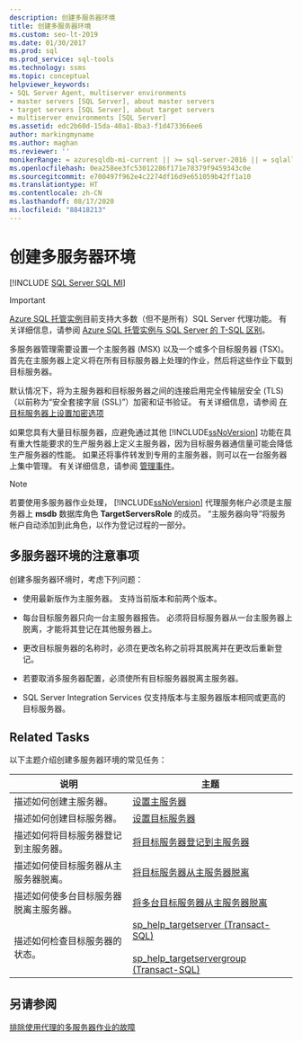 ```yaml
---
description: 创建多服务器环境
title: 创建多服务器环境
ms.custom: seo-lt-2019
ms.date: 01/30/2017
ms.prod: sql
ms.prod_service: sql-tools
ms.technology: ssms
ms.topic: conceptual
helpviewer_keywords:
- SQL Server Agent, multiserver environments
- master servers [SQL Server], about master servers
- target servers [SQL Server], about target servers
- multiserver environments [SQL Server]
ms.assetid: edc2b60d-15da-40a1-8ba3-f1d473366ee6
author: markingmyname
ms.author: maghan
ms.reviewer: ''
monikerRange: = azuresqldb-mi-current || >= sql-server-2016 || = sqlallproducts-allversions
ms.openlocfilehash: 0ea258ee3fc53012286f171e78379f9459343c0e
ms.sourcegitcommit: e700497f962e4c2274df16d9e651059b42ff1a10
ms.translationtype: HT
ms.contentlocale: zh-CN
ms.lasthandoff: 08/17/2020
ms.locfileid: "88418213"
---
```

# <a name="create-a-multiserver-environment"></a>创建多服务器环境
[!INCLUDE [SQL Server SQL MI](../../includes/applies-to-version/sql-asdbmi.md)]

> [!IMPORTANT]  
> [Azure SQL 托管实例](https://docs.microsoft.com/azure/sql-database/sql-database-managed-instance)目前支持大多数（但不是所有）SQL Server 代理功能。 有关详细信息，请参阅 [Azure SQL 托管实例与 SQL Server 的 T-SQL 区别](https://docs.microsoft.com/azure/sql-database/sql-database-managed-instance-transact-sql-information#sql-server-agent)。

多服务器管理需要设置一个主服务器 (MSX) 以及一个或多个目标服务器 (TSX)。 首先在主服务器上定义将在所有目标服务器上处理的作业，然后将这些作业下载到目标服务器。  
  
默认情况下，将为主服务器和目标服务器之间的连接启用完全传输层安全 (TLS)（以前称为“安全套接字层 (SSL)”）加密和证书验证。 有关详细信息，请参阅 [在目标服务器上设置加密选项](../../ssms/agent/set-encryption-options-on-target-servers.md)  
  
如果您具有大量目标服务器，应避免通过其他 [!INCLUDE[ssNoVersion](../../includes/ssnoversion-md.md)] 功能在具有重大性能要求的生产服务器上定义主服务器，因为目标服务器通信量可能会降低生产服务器的性能。 如果还将事件转发到专用的主服务器，则可以在一台服务器上集中管理。 有关详细信息，请参阅 [管理事件](../../ssms/agent/manage-events.md)。  
  
> [!NOTE]  
> 若要使用多服务器作业处理， [!INCLUDE[ssNoVersion](../../includes/ssnoversion-md.md)] 代理服务帐户必须是主服务器上 **msdb** 数据库角色 **TargetServersRole** 的成员。 “主服务器向导”将服务帐户自动添加到此角色，以作为登记过程的一部分。  
  
## <a name="considerations-for-multiserver-environments"></a>多服务器环境的注意事项  
  
创建多服务器环境时，考虑下列问题：  
  
-   使用最新版作为主服务器。 支持当前版本和前两个版本。

-   每台目标服务器只向一台主服务器报告。 必须将目标服务器从一台主服务器上脱离，才能将其登记在其他服务器上。  
  
-   更改目标服务器的名称时，必须在更改名称之前将其脱离并在更改后重新登记。  
  
-   若要取消多服务器配置，必须使所有目标服务器脱离主服务器。  
  
-   SQL Server Integration Services 仅支持版本与主服务器版本相同或更高的目标服务器。  
  
## <a name="related-tasks"></a>Related Tasks  
以下主题介绍创建多服务器环境的常见任务：  
  
|说明|主题|  
|---------------|---------|  
|描述如何创建主服务器。|[设置主服务器](../../ssms/agent/make-a-master-server.md)|  
|描述如何创建目标服务器。|[设置目标服务器](../../ssms/agent/make-a-target-server.md)|  
|描述如何将目标服务器登记到主服务器。|[将目标服务器登记到主服务器](../../ssms/agent/enlist-a-target-server-to-a-master-server.md)|  
|描述如何使目标服务器从主服务器脱离。|[将目标服务器从主服务器脱离](../../ssms/agent/defect-a-target-server-from-a-master-server.md)|  
|描述如何使多台目标服务器脱离主服务器。|[将多台目标服务器从主服务器脱离](../../ssms/agent/defect-multiple-target-servers-from-a-master-server.md)|  
|描述如何检查目标服务器的状态。|[sp_help_targetserver (Transact-SQL)](https://msdn.microsoft.com/f841d3bd-901a-4980-ad0b-1c6eeba3f717)<br /><br />[sp_help_targetservergroup (Transact-SQL)](https://msdn.microsoft.com/ec3a4a68-b591-431c-9518-053ede522d0c)|  
  
## <a name="see-also"></a>另请参阅  
[排除使用代理的多服务器作业的故障](../../ssms/agent/troubleshoot-multiserver-jobs-that-use-proxies.md)  
  
